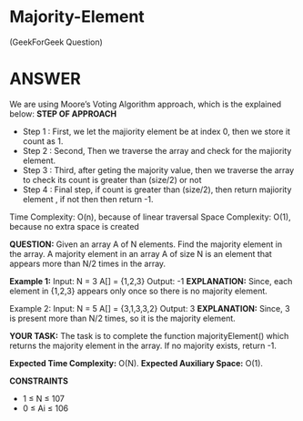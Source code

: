# Majority-Element
(GeekForGeek Question)


# ANSWER
We are using Moore’s Voting Algorithm approach, which is the explained below:
**STEP OF APPROACH**
* Step 1 : First, we let the majiority element be at index 0, then we store it count as 1.
* Step 2 : Second, Then we traverse the array and check for the majiority element.
* Step 3 : Third, after geting the majority value, then we traverse the array to check its count is greater than (size/2) or not
* Step 4 : Final step, if count is greater than (size/2), then return majiority element , if not then then return -1.

Time Complexity: O(n), because of linear traversal
Space Complexity: O(1), because no extra space is created

**QUESTION:**
Given an array A of N elements. Find the majority element in the array. A majority element in an array A of size N is an element that appears more than N/2 times in the array.

**Example 1:**
Input:
N = 3 
A[] = {1,2,3} 
Output:
-1
**EXPLANATION:**
Since, each element in 
{1,2,3} appears only once so there 
is no majority element.

Example 2:
Input:
N = 5 
A[] = {3,1,3,3,2} 
Output:
3
**EXPLANATION:**
Since, 3 is present more
than N/2 times, so it is 
the majority element.

**YOUR TASK:**
The task is to complete the function majorityElement() which returns the majority element in the array. If no majority exists, return -1.
 
**Expected Time Complexity:** O(N).
**Expected Auxiliary Space:** O(1).
 
**CONSTRAINTS**
* 1 ≤ N ≤ 107
* 0 ≤ Ai ≤ 106
